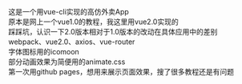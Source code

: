 这是一个用vue-cli实现的高仿外卖App<br>
原本是网上一个vue1.0的教程，我这里用vue2.0实现的<br>
踩踩坑，认识一下2.0版本相对于1.0版本的改动在具体应用中的差别<br>
webpack、vue2.0、axios、vue-router<br>
字体图标用的icomoon<br>
部分动画效果为简便用的animate.css<br>
第一次用github pages，想用来展示页面效果，搜了很多教程还是有问题
